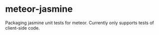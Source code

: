 meteor-jasmine
==============

Packaging jasmine unit tests for meteor. Currently only supports tests of client-side code.
